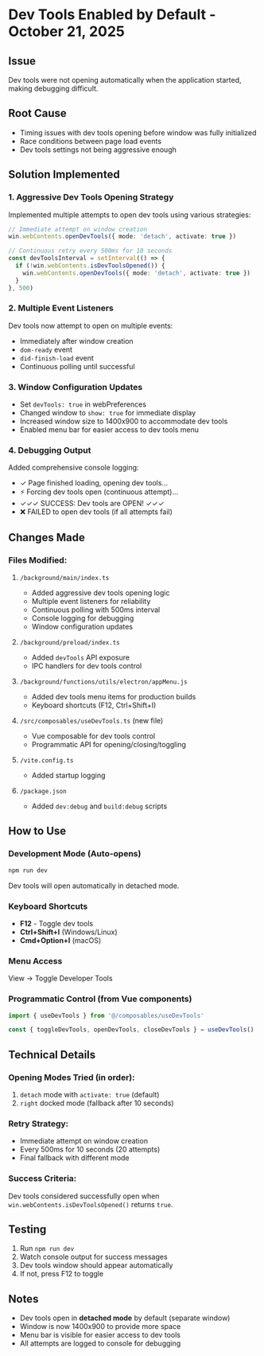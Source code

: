 # Dev Tools Enabled by Default - October 21, 2025

## Issue
Dev tools were not opening automatically when the application started, making debugging difficult.

## Root Cause
- Timing issues with dev tools opening before window was fully initialized
- Race conditions between page load events
- Dev tools settings not being aggressive enough

## Solution Implemented

### 1. Aggressive Dev Tools Opening Strategy
Implemented multiple attempts to open dev tools using various strategies:

```typescript
// Immediate attempt on window creation
win.webContents.openDevTools({ mode: 'detach', activate: true })

// Continuous retry every 500ms for 10 seconds
const devToolsInterval = setInterval(() => {
  if (!win.webContents.isDevToolsOpened()) {
    win.webContents.openDevTools({ mode: 'detach', activate: true })
  }
}, 500)
```

### 2. Multiple Event Listeners
Dev tools now attempt to open on multiple events:
- Immediately after window creation
- `dom-ready` event
- `did-finish-load` event
- Continuous polling until successful

### 3. Window Configuration Updates
- Set `devTools: true` in webPreferences
- Changed window to `show: true` for immediate display
- Increased window size to 1400x900 to accommodate dev tools
- Enabled menu bar for easier access to dev tools menu

### 4. Debugging Output
Added comprehensive console logging:
- ✓ Page finished loading, opening dev tools...
- ⚡ Forcing dev tools open (continuous attempt)...
- ✓✓✓ SUCCESS: Dev tools are OPEN! ✓✓✓
- ❌ FAILED to open dev tools (if all attempts fail)

## Changes Made

### Files Modified:
1. `/background/main/index.ts`
   - Added aggressive dev tools opening logic
   - Multiple event listeners for reliability
   - Continuous polling with 500ms interval
   - Console logging for debugging
   - Window configuration updates

2. `/background/preload/index.ts`
   - Added `devTools` API exposure
   - IPC handlers for dev tools control

3. `/background/functions/utils/electron/appMenu.js`
   - Added dev tools menu items for production builds
   - Keyboard shortcuts (F12, Ctrl+Shift+I)

4. `/src/composables/useDevTools.ts` (new file)
   - Vue composable for dev tools control
   - Programmatic API for opening/closing/toggling

5. `/vite.config.ts`
   - Added startup logging

6. `/package.json`
   - Added `dev:debug` and `build:debug` scripts

## How to Use

### Development Mode (Auto-opens)
```bash
npm run dev
```
Dev tools will open automatically in detached mode.

### Keyboard Shortcuts
- **F12** - Toggle dev tools
- **Ctrl+Shift+I** (Windows/Linux)
- **Cmd+Option+I** (macOS)

### Menu Access
View → Toggle Developer Tools

### Programmatic Control (from Vue components)
```typescript
import { useDevTools } from '@/composables/useDevTools'

const { toggleDevTools, openDevTools, closeDevTools } = useDevTools()
```

## Technical Details

### Opening Modes Tried (in order):
1. `detach` mode with `activate: true` (default)
2. `right` docked mode (fallback after 10 seconds)

### Retry Strategy:
- Immediate attempt on window creation
- Every 500ms for 10 seconds (20 attempts)
- Final fallback with different mode

### Success Criteria:
Dev tools considered successfully open when `win.webContents.isDevToolsOpened()` returns `true`.

## Testing
1. Run `npm run dev`
2. Watch console output for success messages
3. Dev tools window should appear automatically
4. If not, press F12 to toggle

## Notes
- Dev tools open in **detached mode** by default (separate window)
- Window is now 1400x900 to provide more space
- Menu bar is visible for easier access to dev tools
- All attempts are logged to console for debugging

